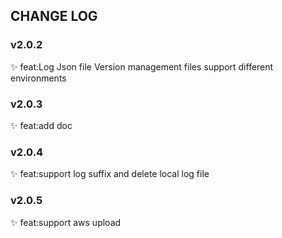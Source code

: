 ## CHANGE LOG

### v2.0.2
✨ feat:Log Json file Version management files support different environments
### v2.0.3
✨ feat:add doc
### v2.0.4
✨ feat:support log suffix and delete local log file

### v2.0.5
✨ feat:support aws upload